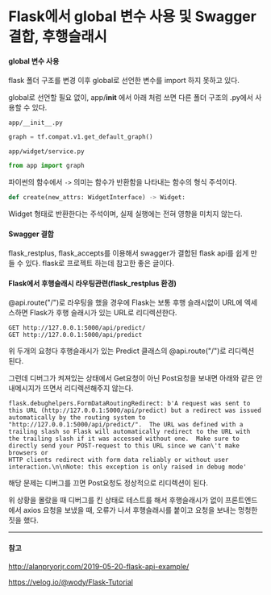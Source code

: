 # Flask에서 global 변수 사용 및 Swagger 결합, 후행슬래시

#### global 변수 사용

flask 폴더 구조를 변경 이후 global로 선언한 변수를 import 하지 못하고 있다.

global로 선언할 필요 없이, app/__init__ 에서 아래 처럼 쓰면 다른 폴더 구조의 .py에서 사용할 수 있다.

`app/__init__.py`

```python
graph = tf.compat.v1.get_default_graph()
```

`app/widget/service.py`

```python
from app import graph
```

파이썬의 함수에서 `->` 의미는 함수가 반환함을 나타내는 함수의 형식 주석이다.

```python
def create(new_attrs: WidgetInterface) -> Widget:
```

Widget 형태로 반환한다는 주석이며, 실제 실행에는 전혀 영향을 미치지 않는다.

#### Swagger 결합

flask_restplus, flask_accepts를 이용해서 swagger가 결합된 flask api를 쉽게 만들 수 있다. flask로 프로젝트 하는데 참고한 좋은 글이다.

#### Flask에서 후행슬래시 라우팅관련(flask_restplus 환경)

@api.route("/")로 라우팅을 했을 경우에 Flask는 보통 후행 슬래시없이 URL에 엑세스하면 Flask가 후행 슬래시가 있는 URL로 리디렉션한다.

```
GET http://127.0.0.1:5000/api/predict/
GET http://127.0.0.1:5000/api/predict
```

위 두개의 요청다 후행슬래시가 있는 Predict 클래스의 @api.route("/")로 리디렉션 된다.

그런데 디버그가 켜져있는 상태에서 Get요청이 아닌 Post요청을 보내면 아래와 같은 안내메시지가 뜨면서 리디렉션해주지 않는다.

```
flask.debughelpers.FormDataRoutingRedirect: b'A request was sent to this URL (http://127.0.0.1:5000/api/predict) but a redirect was issued automatically by the routing system to "http://127.0.0.1:5000/api/predict/".  The URL was defined with a trailing slash so Flask will automatically redirect to the URL with the trailing slash if it was accessed without one.  Make sure to directly send your POST-request to this URL since we can\'t make browsers or
HTTP clients redirect with form data reliably or without user interaction.\n\nNote: this exception is only raised in debug mode'
```

해당 문제는 디버그를 끄면 Post요청도 정상적으로 리디렉션이 된다.

위 상황을 몰랐을 때 디버그를 킨 상태로 테스트를 해서 후행슬래시가 없이 프론트엔드에서 axios 요청을 보냈을 때, 오류가 나서 후행슬래시를 붙이고 요청을 보내는 멍청한 짓을 했다.

---
#### 참고

http://alanpryorjr.com/2019-05-20-flask-api-example/

https://velog.io/@wody/Flask-Tutorial